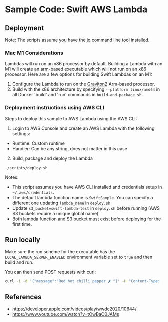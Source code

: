 # Sample Code: Swift AWS Lambda

## Deployment

Note: The scripts assume you have the [jq](https://stedolan.github.io/jq/download/) command line tool installed.

### Mac M1 Considerations

Lambdas will run on an x86 processor by default. Building a Lambda with an M1 will create an arm-based executable which will not run on an x86 processor. Here are a few options for building Swift Lambdas on an M1:

1. Configure the Lambda to run on the [Graviton2](https://aws.amazon.com/blogs/aws/aws-lambda-functions-powered-by-aws-graviton2-processor-run-your-functions-on-arm-and-get-up-to-34-better-price-performance/) Arm-based processor.
2. Build with the x86 architecture by specifying `--platform linux/amd64` in all Docker 'build' and 'run' commands in `build-and-package.sh`.

### Deployment instructions using AWS CLI

Steps to deploy this sample to AWS Lambda using the AWS CLI:

1. Login to AWS Console and create an AWS Lambda with the following settings:
  * Runtime: Custom runtime
  * Handler: Can be any string, does not matter in this case

2. Build, package and deploy the Lambda

  ```
  ./scripts/deploy.sh
  ```

  Notes:
  - This script assumes you have AWS CLI installed and credentials setup in `~/.aws/credentials`.
  - The default lambda function name is `SwiftSample`. You can specify a different one updating `lambda_name` in `deploy.sh`
  - Update `s3_bucket=swift-lambda-test` in `deploy.sh` before running (AWS S3 buckets require a unique global name)
  - Both lambda function and S3 bucket must exist before deploying for the first time.

## Run locally

Make sure the run scheme for the executable has the `LOCAL_LAMBDA_SERVER_ENABLED` environment variable set to `true` and then build and run.

You can then send POST requests with curl:

```sh
curl -i -d '{"message":"Red hot chilli pepper 🌶️ "}' -H "Content-Type: application/json" 127.0.0.1:7000/invoke
```

## References

- https://developer.apple.com/videos/play/wwdc2020/10644/
- https://www.youtube.com/watch?v=tOwBaO0JAMs

